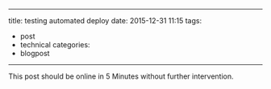 
---
title: testing automated deploy
date: 2015-12-31 11:15
tags:
 - post
 - technical
categories:
 - blogpost
---

This post should be online in 5 Minutes without further intervention.
